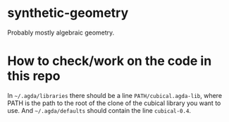 # synthetic-geometry
Probably mostly algebraic geometry.

# How to check/work on the code in this repo
In ```~/.agda/libraries``` there should be a line ```PATH/cubical.agda-lib```, where PATH is the path to the root of the clone of the cubical library you want to use.
And ```~/.agda/defaults``` should contain the line ```cubical-0.4```.